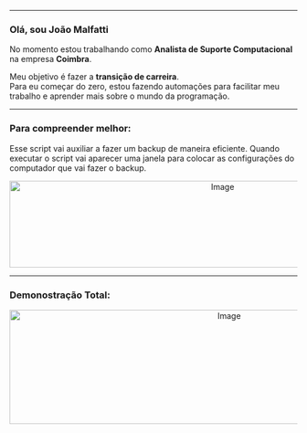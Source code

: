 

---

### Olá, sou João Malfatti

No momento estou trabalhando como **Analista de Suporte Computacional** na empresa **Coimbra**.

Meu objetivo é fazer a **transição de carreira**.  
Para eu começar do zero, estou fazendo automações para facilitar meu trabalho e aprender mais sobre o mundo da programação.

---

### Para compreender melhor:

Esse script vai auxiliar a fazer um backup de maneira eficiente. Quando executar o script vai aparecer uma janela para colocar as configurações do computador que vai fazer o backup.



<p align="center"> 
    <img width="730" height="152" alt="Image" src="https://github.com/user-attachments/assets/5161e20d-9dce-4439-b772-653f19f8b2aa" />
<p>

---

### Demonostração Total:
<p align="center">
    <img width="753" height="200" alt="Image" src="https://github.com/user-attachments/assets/700727e6-8a63-41cc-be09-84e728e7406d" />
<p>